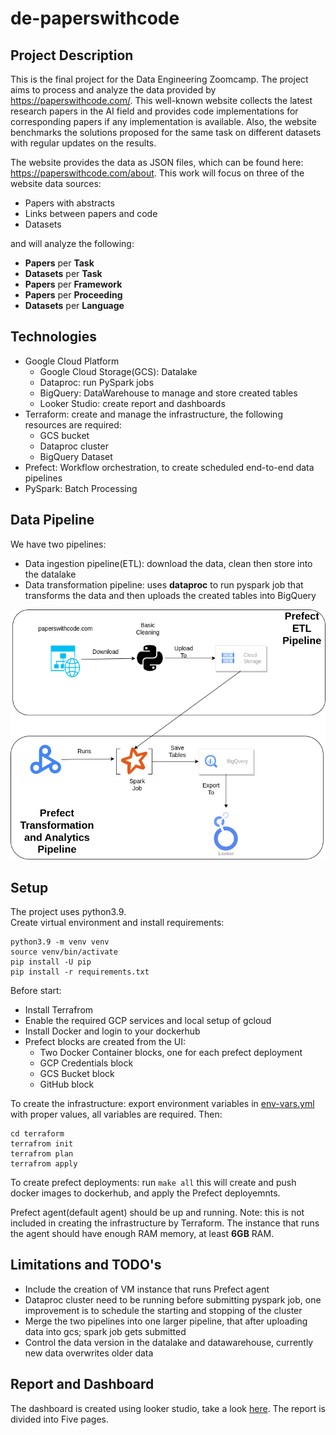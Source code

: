 # de-paperswithcode

## Project Description
This is the final project for the Data Engineering Zoomcamp. The project aims to process and analyze the data provided by https://paperswithcode.com/. This well-known website collects the latest research papers in the AI field and provides code implementations for corresponding papers if any implementation is available. Also, the website benchmarks the solutions proposed for the same task on different datasets with regular updates on the results.

The website provides the data as JSON files, which can be found here: https://paperswithcode.com/about. This work will focus on three of the website data sources:
- Papers with abstracts
- Links between papers and code
- Datasets

and will analyze the following:
- **Papers** per **Task**
- **Datasets** per **Task**
- **Papers** per **Framework**
- **Papers** per **Proceeding**
- **Datasets** per **Language**

## Technologies
- Google Cloud Platform
    - Google Cloud Storage(GCS): Datalake
    - Dataproc: run PySpark jobs
    - BigQuery: DataWarehouse to manage and store created tables
    - Looker Studio: create report and dashboards
- Terraform: create and manage the infrastructure, the following resources are required:
    - GCS bucket
    - Dataproc cluster
    - BigQuery Dataset
- Prefect: Workflow orchestration, to create scheduled end-to-end data pipelines
- PySpark: Batch Processing

## Data Pipeline

We have two pipelines:
- Data ingestion pipeline(ETL): download the data, clean then store into the datalake
- Data transformation pipeline: uses **dataproc** to run pyspark job that transforms the data and then uploads the created tables into BigQuery

![infrastructure diagram](images/infrastructure.png "Infrastructure")

## Setup

The project uses python3.9.  
Create virtual environment and install requirements:
```
python3.9 -m venv venv
source venv/bin/activate
pip install -U pip
pip install -r requirements.txt
```

Before start:
- Install Terrafrom
- Enable the required GCP services and local setup of gcloud  
- Install Docker and login to your dockerhub
- Prefect blocks are created from the UI:
    - Two Docker Container blocks, one for each prefect deployment
    - GCP Credentials block
    - GCS Bucket block
    - GitHub block

To create the infrastructure: export environment variables in [env-vars.yml](env-vars.yml) with proper values, all variables are required. Then:
```
cd terraform
terrafrom init
terrafrom plan
terrafrom apply
```

To create prefect deployments: run ```make all``` this will create and push docker images to dockerhub, and apply the Prefect deployemnts.  

Prefect agent(default agent) should be up and running. Note: this is not included in creating the infrastructure by Terraform. The instance that runs the agent should have enough RAM memory, at least **6GB** RAM.


## Limitations and TODO's
- Include the creation of VM instance that runs Prefect agent
- Dataproc cluster need to be running before submitting pyspark job, one improvement is to schedule the starting and stopping of the cluster
- Merge the two pipelines into one larger pipeline, that after uploading data into gcs; spark job gets submitted
- Control the data version in the datalake and datawarehouse, currently new data overwrites older data

## Report and Dashboard
The dashboard is created using looker studio, take a look [here](https://lookerstudio.google.com/reporting/940c7ff4-34c3-4d89-aed3-41c0f80cf3ae). The report is divided into Five pages.